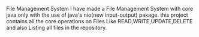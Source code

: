 File Management System
I have made a File  Management System with core java only with the use of java's nio(new input-output) pakage.
this project contains all the core operations on Files Like READ,WRITE,UPDATE,DELETE and also Listing all files in the repository.
